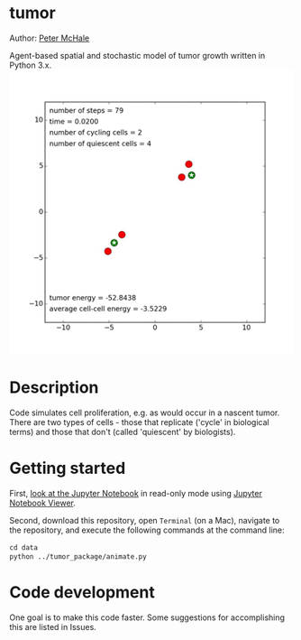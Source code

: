 tumor
======
Author: [Peter McHale](http://ccbs-76.bio.uci.edu/~petermchale/)

Agent-based spatial and stochastic model of tumor growth written in Python 3.x. <img src="data/tumor.gif">

Description
======
Code simulates cell proliferation, e.g. as would occur in a nascent tumor. There are two types of cells - those that replicate ('cycle' in biological terms) and those that don't (called 'quiescent' by biologists). 

Getting started
======

First, [look at the Jupyter Notebook](https://nbviewer.jupyter.org/github/petermchale/tumor/blob/master/demonstration.ipynb?flush_cache=true) in read-only mode using [Jupyter Notebook Viewer](http://nbviewer.jupyter.org). 

Second, download this repository, open `Terminal` (on a Mac), navigate to the repository, and execute the following commands at the command line:
```
cd data
python ../tumor_package/animate.py
````

Code development
======
One goal is to make this code faster. Some suggestions for accomplishing this are listed in Issues. 

 

